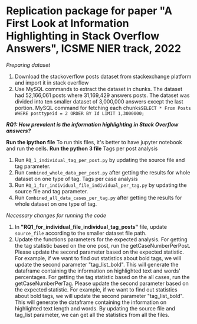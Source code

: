 # Replication package for paper "A First Look at Information Highlighting in Stack Overflow Answers", ICSME NIER track, 2022

_Preparing dataset_
1. Download the stackoverflow posts dataset from stackexchange platform and import it in stack overflow 
2. Use MySQL commands to extract the dataset in chunks. The dataset had 52,166,061 posts where 31,169,429 answers posts. The dataset was divided into ten smaller dataset of 3,000,000 answers except the last portion.
MySQL command for fetching each chunks`SELECT * From Posts WHERE posttypeid = 2 ORDER BY Id LIMIT 1,3000000;`

***RQ1: How prevalent is the information highlighting in Stack Overflow answers?***

__Run the ipython file__
 To run this files, it's better to have jupyter notebook and run the cells.
__Run the python 3 file__
Tags per post analysis
1. Run `RQ_1_individual_tag_per_post.py` by updating the source file and tag parameter. 
2. Run `Combined_whole_data_per_post.py` after getting the results for whole dataset on one type of tag.
Tags per case analysis
1. Run `RQ_1_for_individual_file_individual_per_tag.py` by updating the source file and tag parameter. 
2. Run `Combined_all_data_cases_per_tag.py` after getting the results for whole dataset on one type of tag.


_Necessary changes for running the code_
1. In __"RQ1_for_individual_file_individual_tag_posts"__ file, update `source_file` according to the smaller dataset file path. 
2. Update the functions parameters for the expected analysis.
For getting the tag statistic based on the one post, run the getCaseNumberPerPost. Please update the second parameter based on the expected statistic. For example, if we want to find out statistics about bold tags, we will update the second parameter "tag_list_bold". 
This will generate the dataframe containing the information on highlighted text and words' percentages.
For getting the tag statistic based on the all cases, run the getCaseNumberPerTag. Please update the second parameter based on the expected statistic. For example, if we want to find out statistics about bold tags, we will update the second parameter "tag_list_bold". 
This will generate the dataframe containing the information on highlighted text length and words.
By updating the source file and tag_list parameter, we can get all the statistics from all the files.
